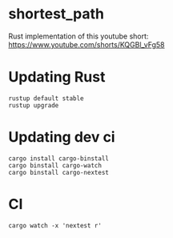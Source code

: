 # shortest_path

Rust implementation of this youtube short: https://www.youtube.com/shorts/KQGBl_vFg58

# Updating Rust

```
rustup default stable
rustup upgrade
```

# Updating dev ci

```
cargo install cargo-binstall
cargo binstall cargo-watch
cargo binstall cargo-nextest
```

# CI

```
cargo watch -x 'nextest r'
```